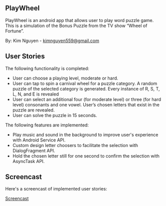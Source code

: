 ## PlayWheel

PlayWheel is an android app that allows user to play word puzzle game. This is a simulation of the Bonus Puzzle from the TV show “Wheel of Fortune”.

By: Kim Nguyen - kimnguyen559@gmail.com

## User Stories

The following functionality is completed:

* User can choose a playing level, moderate or hard.
* User can tap to spin a carnival wheel for a puzzle category. A random puzzle of the selected category is generated. Every instance of R, S, T, L, N, and E is revealed
* User can select an additional four (for moderate level) or three (for hard level) consonants and one vowel. User’s chosen letters that exist in the puzzle are revealed.
* User can solve the puzzle in 15 seconds.

The following features are implemented:

* Play music and sound in the background to improve user's experience with Android Service API.
* Custom design letter choosers to facilitate the selection with DialogFragment API.
* Hold the chosen letter still for one second to confirm the selection with AsyncTask API.

## Screencast 

Here's a screencast of implemented user stories:

[Screencast](https://youtu.be/JqsONnJk3ko/)
